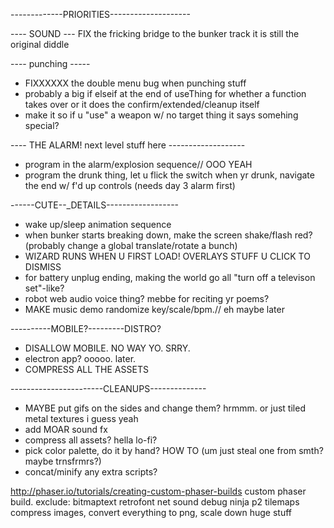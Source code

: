 -------------PRIORITIES--------------------




---- SOUND ---
FIX the fricking bridge to the bunker track it is still the original diddle


---- punching -----
- FIXXXXXX the double menu bug when punching stuff
- probably a big if elseif at the end of useThing for whether a function takes over or it does the confirm/extended/cleanup itself
- make it so if u "use" a weapon w/ no target thing it says somehing special?




---- THE ALARM! next level stuff here -------------------

- program in the alarm/explosion sequence// OOO YEAH
- program the drunk thing, let u flick the switch when yr drunk, navigate the end w/ f'd up controls (needs day 3 alarm first)






------CUTE--_DETAILS------------------
- wake up/sleep animation sequence
- when bunker starts breaking down, make the screen shake/flash red? (probably change a global translate/rotate a bunch)
- WIZARD RUNS WHEN U FIRST LOAD! OVERLAYS STUFF U CLICK TO DISMISS
- for battery unplug ending, making the world go all "turn off a televison set"-like?
- robot web audio voice thing? mebbe for reciting yr poems?
- MAKE music demo randomize key/scale/bpm.// eh maybe later

----------MOBILE?---------DISTRO?
- DISALLOW MOBILE. NO WAY YO. SRRY.
- electron app? ooooo. later.
- COMPRESS ALL THE ASSETS


-----------------------CLEANUPS--------------
- MAYBE put gifs on the sides and change them? hrmmm. or just tiled metal textures i guess yeah
- add MOAR sound fx
- compress all assets? hella lo-fi?
- pick color palette, do it by hand? HOW TO (um just steal one from smth? maybe trnsfrmrs?)
- concat/minify any extra scripts?





http://phaser.io/tutorials/creating-custom-phaser-builds
custom phaser build. exclude: 
bitmaptext retrofont net sound debug ninja p2 tilemaps
compress images, convert everything to png, scale down huge stuff
